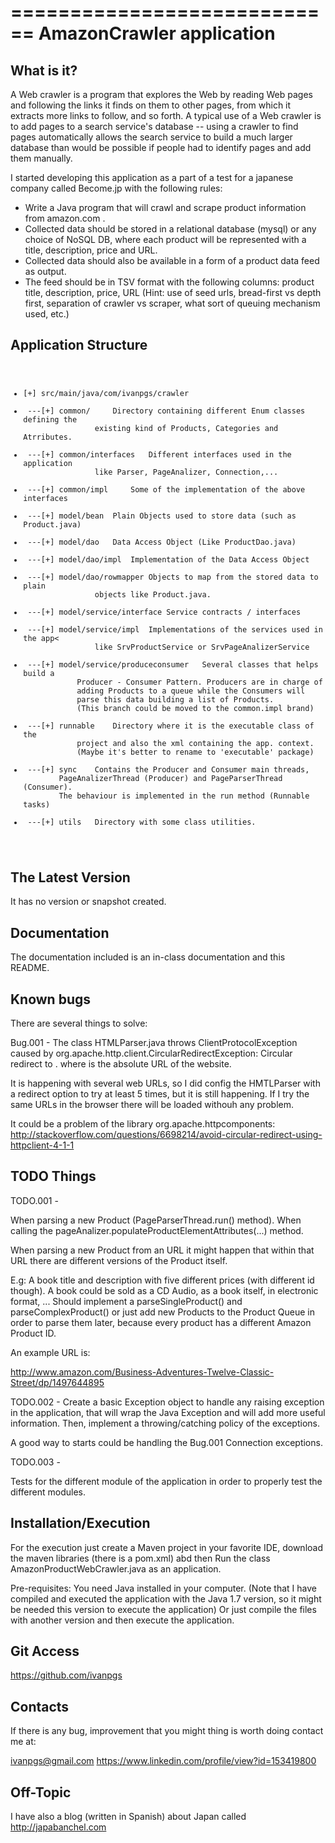 ============================
AmazonCrawler application
============================

What is it?
-----------

A Web crawler is a program that explores the Web by reading Web pages and 
following the links it finds on them to other pages, from which it extracts more 
links to follow, and so forth. A typical use of a Web crawler is to add pages to
a search service's database -- using a crawler to find pages automatically 
allows the search service to build a much larger database than would be possible
if people had to identify pages and add them manually.

I started developing this application as a part of a test for a japanese company
called Become.jp with the following rules:

- Write a Java program that will crawl and scrape product information from 
amazon.com . 
- Collected data should be stored in a relational database (mysql) or any choice 
of NoSQL DB, where each product 
will be represented with a title, description, price and URL.
- Collected data should also be available in a form of a product data feed as 
output. 
- The feed should be in TSV format with the following columns: product title, 
description, price, URL (Hint: use of seed urls, bread-first vs depth first, 
separation of crawler vs scraper, what sort of queuing mechanism used, etc.)

Application Structure
----------------------
<pre><code>
<ul>
<li>[+] src/main/java/com/ivanpgs/crawler</li>
<li> ---[+] common/		Directory containing different Enum classes defining the 
				existing kind of Products, Categories and Atrributes.</li>
<li> ---[+] common/interfaces 	Different interfaces used in the application
				like Parser, PageAnalizer, Connection,...</li>
<li> ---[+] common/impl 	Some of the implementation of the above interfaces</li>
<li> ---[+] model/bean	Plain Objects used to store data (such as Product.java)</li>
<li> ---[+] model/dao	Data Access Object (Like ProductDao.java)</li>
<li> ---[+] model/dao/impl	Implementation of the Data Access Object</li>
<li> ---[+] model/dao/rowmapper	Objects to map from the stored data to plain 
				objects like Product.java.</li>
<li> ---[+] model/service/interface Service contracts / interfaces</li>
<li> ---[+] model/service/impl	Implementations of the services used in the app<
				like SrvProductService or SrvPageAnalizerService</li>
<li> ---[+] model/service/produceconsumer	Several classes that helps build a
			Producer - Consumer Pattern. Producers are in charge of
			adding Products to a queue while the Consumers will
			parse this data building a list of Products.
			(This branch could be moved to the common.impl brand)</li>
<li> ---[+] runnable	Directory where it is the executable class of the
			project and also the xml containing the app. context.
			(Maybe it's better to rename to 'executable' package)</li>
<li> ---[+] sync	Contains the Producer and Consumer main threads,
		PageAnalizerThread (Producer) and PageParserThread (Consumer).
		The behaviour is implemented in the run method (Runnable tasks)</li>
<li> ---[+] utils	Directory with some class utilities.</li>
</ul>
</code></pre>

The Latest Version
------------------

It has no version or snapshot created.

Documentation
-------------

The documentation included is an in-class documentation and this README.

Known bugs
----------

There are several things to solve:

Bug.001 - The class HTMLParser.java throws ClientProtocolException caused by
org.apache.http.client.CircularRedirectException: Circular redirect to <webUrl>.
where <webURL> is the absolute URL of the website.

It is happening with several web URLs, so I did config the HMTLParser with a
redirect option to try at least 5 times, but it is still happening. If I try the
same URLs in the browser there will be loaded withouh any problem.

It could be a problem of the library org.apache.httpcomponents:
http://stackoverflow.com/questions/6698214/avoid-circular-redirect-using-httpclient-4-1-1

TODO Things
-----------

TODO.001 - 

When parsing a new Product (PageParserThread.run() method). When calling the
pageAnalizer.populateProductElementAttributes(...) method.

When parsing a new Product from an URL it might happen that within that URL
there are different versions of the Product itself.

E.g: A book title and description with five different prices (with different 
id though). A book could be sold as a CD Audio, as a book itself, in electronic
format, ... Should implement a parseSingleProduct() and parseComplexProduct()
or just add new Products to the Product Queue in order to parse them later,
because every product has a different Amazon Product ID.

An example URL is:

http://www.amazon.com/Business-Adventures-Twelve-Classic-Street/dp/1497644895

TODO.002 - Create a basic Exception object to handle any raising exception in
the application, that will wrap the Java Exception and will add more useful
information. Then, implement a throwing/catching policy of the exceptions.

A good way to starts could be handling the Bug.001 Connection exceptions.

TODO.003 - 

Tests for the different module of the application in order to properly test the
different modules.

Installation/Execution
----------------------

For the execution just create a Maven project in your favorite IDE, download
the maven libraries (there is a pom.xml) abd then Run the class
AmazonProductWebCrawler.java as an application.

Pre-requisites: You need Java installed in your computer.
(Note that I have compiled and executed the application with the Java 1.7 
version, so it might be needed this version to execute the application) 
Or just compile the files with another version and then execute the application.

Git Access
----------

https://github.com/ivanpgs

Contacts
--------

If there is any bug, improvement that you might thing is worth doing contact me
at:

ivanpgs@gmail.com
https://www.linkedin.com/profile/view?id=153419800

Off-Topic
---------

I have also a blog (written in Spanish) about Japan called http://japabanchel.com
